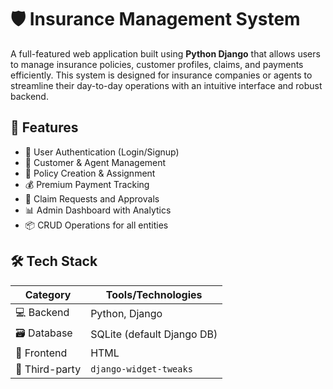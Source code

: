 # 🛡️ Insurance Management System

A full-featured web application built using **Python Django** that allows users to manage insurance policies, customer profiles, claims, and payments efficiently. This system is designed for insurance companies or agents to streamline their day-to-day operations with an intuitive interface and robust backend.

## 📌 Features

- 🔐 User Authentication (Login/Signup)
- 👥 Customer & Agent Management
- 📝 Policy Creation & Assignment
- 💰 Premium Payment Tracking
- 📄 Claim Requests and Approvals
- 📊 Admin Dashboard with Analytics
- 📦 CRUD Operations for all entities

## 🛠️ Tech Stack

| Category        | Tools/Technologies         |
|----------------|----------------------------|
| 💻 Backend      | Python, Django              |
| 🗃️ Database     | SQLite (default Django DB) |
| 🎨 Frontend     | HTML      |
| 🧩 Third-party  | `django-widget-tweaks`     |

